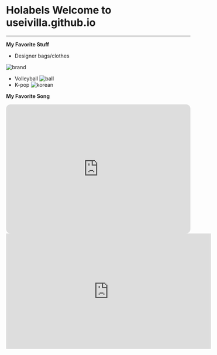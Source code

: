 # Holabels Welcome to useivilla.github.io
---
**My Favorite Stuff**
- Designer bags/clothes

![brand](https://miro.medium.com/max/800/0*iHzGFX15SmH2IgLF.jpg)
- Volleyball
![ball](https://www.rappler.com/tachyon/2022/06/Volleyball-livestream.jpg)
- K-pop
![korean](https://www.allkpop.com/upload/2022/03/content/311541/web_data/allkpop_1648756491_untitled-1.jpg)

**My Favorite Song**
<iframe style="border-radius:12px" src="https://open.spotify.com/embed/track/4RVwu0g32PAqgUiJoXsdF8?utm_source=generator" width="100%" height="352" frameBorder="0" allowfullscreen="" allow="autoplay; clipboard-write; encrypted-media; fullscreen; picture-in-picture" loading="lazy"></iframe>
<iframe width="560" height="315" src="https://www.youtube.com/embed/WyrZYGmoaFM" title="YouTube video player" frameborder="0" allow="accelerometer; autoplay; clipboard-write; encrypted-media; gyroscope; picture-in-picture" allowfullscreen></iframe>
